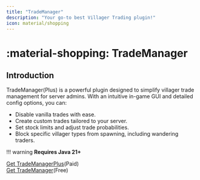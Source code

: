 ```yaml
---
title: "TradeManager"
description: "Your go-to best Villager Trading plugin!"
icon: material/shopping
---
```


# :material-shopping: TradeManager

## Introduction

TradeManager(Plus) is a powerful plugin designed to simplify villager trade management for server admins. With an intuitive in-game GUI and detailed config options, you can:

* Disable vanilla trades with ease.
* Create custom trades tailored to your server.
* Set stock limits and adjust trade probabilities.
* Block specific villager types from spawning, including wandering traders.

!!! warning
    **Requires Java 21+**

[Get TradeManagerPlus](https://www.spigotmc.org/resources/trademanagerplus-1-20-x-1-21-5-villager-trade-control-custom-item-support.122864/)(Paid)   
[Get TradeManager](https://www.spigotmc.org/resources/trademanager-1-20-x-1-21-5-villager-trade-control-custom-item-support.117737/)(Free)